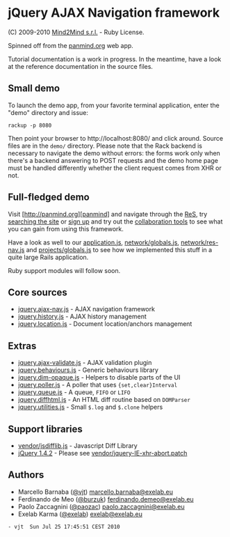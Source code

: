 jQuery AJAX Navigation framework
================================

(C) 2009-2010 [Mind2Mind s.r.l.](http://mind2mind.is) - Ruby License.

Spinned off from the [panmind.org][panmind] web app.

Tutorial documentation is a work in progress. In the
meantime, have a look at the reference documentation
in the source files.

Small demo
----------

To launch the demo app, from your favorite terminal application,
enter the "demo" directory and issue:

    rackup -p 8080

Then point your browser to http://localhost:8080/ and click around.
Source files are in the `demo/` directory. Please note that the Rack
backend is necessary to navigate the demo without errors: the forms
work only when there's a backend answering to POST requests and the
demo home page must be handled differently whether the client request
comes from XHR or not.

Full-fledged demo
-----------------

Visit [http://panmind.org][panmind] and navigate through the [ReS][],
try [searching the site][search] or [sign up][] and try out the
[collaboration tools][] to see what you can gain from using this framework.

Have a look as well to our [application.js][], [network/globals.js][],
[network/res-nav.js][] and [projects/globals.js] to see how we implemented
this stuff in a quite large Rails application.

Ruby support modules will follow soon.

Core sources
------------

  * [jquery.ajax-nav.js][]      - AJAX navigation framework
  * [jquery.history.js][]       - AJAX history management
  * [jquery.location.js][]      - Document location/anchors management

Extras
------

  * [jquery.ajax-validate.js][] - AJAX validation plugin
  * [jquery.behaviours.js][]    - Generic behaviours library
  * [jquery.dim-opaque.js][]    - Helpers to disable parts of the UI
  * [jquery.poller.js][]        - A poller that uses `{set,clear}Interval`
  * [jquery.queue.js][]         - A queue, `FIFO` or `LIFO`
  * [jquery.diffhtml.js][]      - An HTML diff routine based on `DOMParser`
  * [jquery.utilities.js][]     - Small `$.log` and `$.clone` helpers

Support libraries
-----------------

  * [vendor/jsdifflib.js][]     - Javascript Diff Library
  * [jQuery 1.4.2][jquery]      - Please see [vendor/jquery-IE-xhr-abort.patch][jquery-patch]

Authors
-------

  * Marcello Barnaba  ([@vjt](http://twitter.com/vjt))       <marcello.barnaba@exelab.eu>
  * Ferdinando de Meo ([@burzuk](http://twitter.com/burzuk)) <ferdinando.demeo@exelab.eu>
  * Paolo Zaccagnini  ([@paozac](http://twitter.com/paozac)) <paolo.zaccagnini@exelab.eu>
  * Exelab Karma      ([@exelab](http://twitter.com/exelab)) <exelab@exelab.eu>


  `- vjt  Sun Jul 25 17:45:51 CEST 2010`


[panmind]:                 http://panmind.org
[sign up]:                 http://panmind.org/signup
[search]:                  http://panmind.org/search
[ReS]:                     http://panmind.org/search/res
[collaboration tools]:     http://panmind.org/tour/collaborate

[jquery.ajax-nav.js]:      http://github.com/Panmind/jquery-ajax-nav/blob/master/jquery.ajax-nav.js
[jquery.history.js]:       http://github.com/Panmind/jquery-ajax-nav/blob/master/jquery.history.js
[jquery.location.js]:      http://github.com/Panmind/jquery-ajax-nav/blob/master/jquery.location.js
[jquery.ajax-validate.js]: http://github.com/Panmind/jquery-ajax-nav/blob/master/jquery.ajax-validate.js
[jquery.behaviours.js]:    http://github.com/Panmind/jquery-ajax-nav/blob/master/jquery.behaviours.js
[jquery.dim-opaque.js]:    http://github.com/Panmind/jquery-ajax-nav/blob/master/jquery.dim-opaque.js
[jquery.poller.js]:        http://github.com/Panmind/jquery-ajax-nav/blob/master/jquery.poller.js
[jquery.queue.js]:         http://github.com/Panmind/jquery-ajax-nav/blob/master/jquery.queue.js
[jquery.diffhtml.js]:      http://github.com/Panmind/jquery-ajax-nav/blob/master/jquery.diffhtml.js
[jquery.utilities.js]:     http://github.com/Panmind/jquery-ajax-nav/blob/master/jquery.utilities.js

[vendor/jsdifflib.js]:     http://github.com/Panmind/jquery-ajax-nav/blob/master/vendor/jsdifflib.js
[jquery-patch]:            http://github.com/Panmind/jquery-ajax-nav/blob/master/vendor/jquery-IE-xhr-abort.patch
[jquery]:                  http://jquery.com

[application.js]:          http://panmind.org/javascripts/application.js
[network/globals.js]:      http://panmind.org/javascripts/network/globals.js
[network/res-nav.js]:      http://panmind.org/javascripts/network/res-nav.js
[projects/globals.js]:     http://panmind.org/javascripts/projects/globals.js
